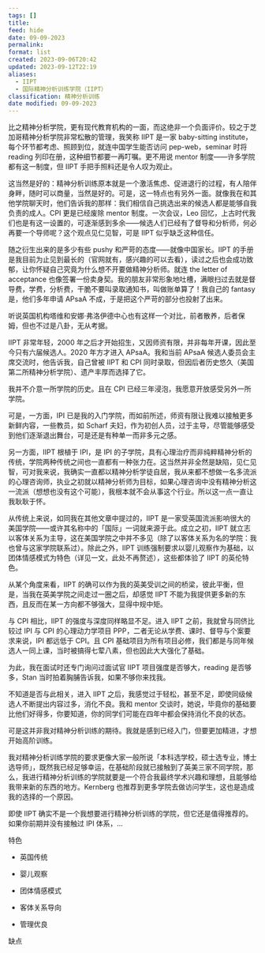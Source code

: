 ```yaml
---
tags: []
title: 
feed: hide
date: 09-09-2023
permalink: 
format: list
created: 2023-09-06T20:42
updated: 2023-09-12T22:19
aliases:
  - IIPT
  - 国际精神分析训练学院（IIPT）
classification: 精神分析训练
date modified: 09-09-2023
---
```

比之精神分析学院，更有现代教育机构的一面，而这绝非一个负面评价。较之于芝加哥精神分析学院非常松散的管理，我笑称 IIPT 是一家 baby-sitting institute，每个环节都考虑、照顾到位，就连中国学生能否访问 pep-web，seminar 时将 reading 列印在册，这种细节都要一再叮嘱。更不用说 mentor 制度——许多学院都有这一制度，但 IIPT 手把手照料还是令人叹为观止。

这当然是好的：精神分析训练原本就是一个激活焦虑、促进退行的过程，有人陪伴身畔，随时可以商量，当然是好的。可是，这一特点也有另外一面。就像我在和其他学院聊天时，他们告诉我的那样：我们相信自己挑选出来的候选人都是能够自我负责的成人。CPI 更是已经废除 mentor 制度。一次会议，Leo 回忆，上古时代我们也是有这一设置的，可逐渐感到多余——候选人们已经有了督导和分析师，何必再要一个导师呢？这个观点见仁见智，可是 IIPT 似乎缺乏这种信任。

随之衍生出来的是多少有些 pushy 和严苛的态度——就像中国家长。IIPT 的手册是我目前为止见到最长的（官网就有，感兴趣的可以去看），读过之后也会成功致郁，让你怀疑自己究竟为什么想不开要做精神分析师。就连 the letter of acceptance 也像签署一份卖身契。我的朋友非常形象地吐槽，满眼扫过去就是督导费，学费，分析费，干脆不要叫录取通知书，叫做账单算了！我自己的 fantasy 是，他们多年申请 APsaA 不成，于是把这个严苛的部分也投射了出来。

听说英国机构塔维和安娜·弗洛伊德中心也有这样一个对比，前者散养，后者保姆，但也不过是八卦，无从考据。

IIPT 非常年轻，2000 年之后才开始招生，又因师资有限，并非每年开课，因此至今只有六届候选人。2020 年方才进入 APsaA。我和当前 APsaA 候选人委员会主席交流时，他告诉我，自己曾被 IIPT 和 CPI 同时录取，但因后者历史悠久（美国第二所精神分析学院）、遗产丰厚而选择了它。

我并不介意一所学院的历史。且在 CPI 已经三年浸泡，我愿意开放感受另外一所学院。

可是，一方面，IPI 已是我的入门学院，而如前所述，师资有限让我难以接触更多新鲜内容，一些教员，如 Scharf 夫妇，作为初创人员，过于主导，尽管能够感受到他们逐渐退出舞台，可是还是有种单一而非多元之感。

另一方面，IIPT 根植于 IPI，是 IPI 的子学院，具有心理治疗而非纯粹精神分析的传统，学院两种传统之间也一直都有一种张力在。这当然并非全然是缺陷，见仁见智，可对我来说，我确实一直都以精神分析学徒自居，我从来都不想做一名多流派的心理咨询师，执业之初就以精神分析师为目标，如果心理咨询中没有精神分析这一流派（想想也没有这个可能），我根本就不会从事这个行业。所以这一点一直让我耿耿于怀。

从传统上来说，如同我在其他文章中提过的，IIPT 是一家受英国流派影响很大的美国学院——或许其名称中的「国际」一词就来源于此。成立之初，IIPT 就立志以客体关系为主导，这在美国学院之中并不多见（除了以客体关系为名的学院：我也曾与这家学院联系过）。除此之外，IIPT 训练强制要求以婴儿观察作为基础，以团体情感模式为特色（详见一文，此处不再赘述），这些都体验了 IIPT 的英伦特色。

从某个角度来看，IIPT 的确可以作为我的英美受训之间的桥梁，彼此平衡，但是，当我在英美学院之间走过一圈之后，却感觉 IIPT 不能为我提供更多新的东西，且反而在某一方向都不够强大，显得中规中矩。

与 CPI 相比，IIPT 的强度与深度同样略显不足。进入 IIPT 之前，我就曾与同侪比较过 IPI 与 CPI 的心理动力学项目 PPP，二者无论从学费、课时、督导与个案要求来说，IPI 都远低于 CPI。且 CPI 基础项目为所有项目必修，我们都是与同年候选人一同上课，当时被搞得七荤八素，但也因此大大强化了基础。

为此，我在面试时还专门询问过面试官 IIPT 项目强度是否够大，reading 是否够多，Stan 当时拍着胸脯告诉我，如果不够你来找我。

不知道是否与此相关，进入 IIPT 之后，我感觉过于轻松，甚至不足，即使同级候选人不断提出内容过多，消化不良。我和 mentor 交谈时，她说，毕竟你的基础要比他们好得多，你要知道，你的同学们可能在四年中都会保持消化不良的状态。

可是这并非我对精神分析训练的期待。我就是感到已经入门，但要更加精进，才想开始高阶训练。

我对精神分析训练学院的要求更像大家一般所说「本科选学校，硕士选专业，博士选导师」，既然我已经足够幸运，在基础阶段就已接触到了英美三家不同学院，那么，我进行精神分析训练的学院就要是一个符合我最终学术兴趣和理想，且能够给我带来新的东西的地方。Kernberg 也推荐到更多学院去做访问学生，这也是造成我的选择的一个原因。

即使 IIPT 确实不是一个我想要进行精神分析训练的学院，但它还是值得推荐的。如果你前期并没有接触过 IPI 体系，…

特色

- 英国传统
    
- 婴儿观察
    
- 团体情感模式
    
- 客体关系导向
    
- 管理优良
    

缺点